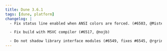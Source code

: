 ```yaml
---
title: Dune 3.6.1
tags: [dune, platform]
changelog: |
  - Fix status line enabled when ANSI colors are forced. (#6503, @MisterDA)

  - Fix build with MSVC compiler (#6517, @nojb)

  - Do not shadow library interface modules (#6549, fixes #6545, @rgrinberg)
---
```

